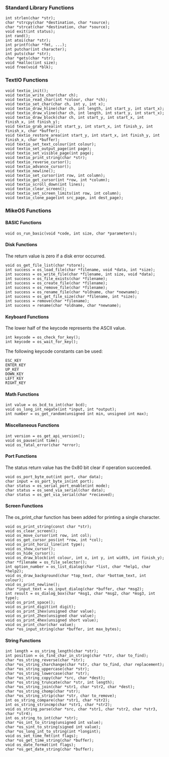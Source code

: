 ### Standard Library Functions ###
    int strlen(char *str);
    char *strcpy(char *destination, char *source);
    char *strcat(char *destination, char *source);
    void exit(int status);
    int rand();
    int atoi(char *str);
    int printf(char *fmt, ...);
    int putchar(int character);
    int puts(char *str);
    char *gets(char *str);
    void *malloc(int size);
    void free(void *blk);

### TextIO Functions ###
    void textio_init();
    void textio_write_char(char ch);
    void textio_read_char(int *colour, char *ch);
    void textio_set_char(char ch, int y, int x);
    void textio_draw_hline(char ch, int length, int start_y, int start_x);
    void textio_draw_vline(char ch, int length, int start_y, int start_x);
    void textio_draw_block(char ch, int start_y, int start_x, int finish_x, int finish_y);
    void textio_grab_area(int start_y, int start_x, int finish_y, int finish_x, char *buffer);
    void textio_restore_area(int start_y, int start_x, int finish_y, int finish_x, char *buffer);
    void textio_set_text_colour(int colour);
    void textio_set_output_page(int page);
    void textio_set_visible_page(int page);
    void textio_print_string(char *str);
    void textio_reverse_cursor();
    void textio_advance_cursor();
    void textio_newline();
    void textio_set_cursor(int row, int column);
    void textio_get_cursor(int *row, int *column);
    void textio_scroll_down(int lines);
    void textio_clear_screen();
    void textio_set_screen_limits(int row, int column);
    void textio_clone_page(int src_page, int dest_page);


### MikeOS Functions ###

#### BASIC Functions ####
    void os_run_basic(void *code, int size, char *parameters);

#### Disk Functions ####
The return value is zero if a disk error occurred.

    void os_get_file_list(char *store);
    int success = os_load_file(char *filename, void *data, int *size);
    int success = os_write_file(char *filename, int size, void *data);
    int success = os_file_exists(char *filename);
    int success = os_create_file(char *filename);
    int success = os_remove_file(char *filename);
    int success = os_rename_file(char *oldname, char *newname);
    int success = os_get_file_size(char *filename, int *size);
    int success = remove(char *filename);
    int success = rename(char *oldname, char *newname);

#### Keyboard Functions ####
The lower half of the keycode represents the ASCII value.

    int keycode = os_check_for_key();
    int keycode = os_wait_for_key();

The following keycode constants can be used:

    ESC_KEY
    ENTER_KEY
    UP_KEY
    DOWN_KEY
    LEFT_KEY
    RIGHT_KEY

#### Math Functions ####
    int value = os_bcd_to_int(char bcd);
    void os_long_int_negate(int *input, int *output);
    int number = os_get_random(unsigned int min, unsigned int max);

#### Miscellaneous Functions ####
    int version = os_get_api_version();
    void os_pause(int time);
    void os_fatal_error(char *error);

#### Port Functions ####
The status return value has the 0x80 bit clear if operation succeeded. 

    void os_port_byte_out(int port, char data);
    char input = os_port_byte_in(int port);
    char status = os_serial_port_enable(int mode);
    char status = os_send_via_serial(char data);
    char status = os_get_via_serial(char *recieved);

#### Screen Functions ####
The os\_print\_char function has been added for printing a single character.

    void os_print_string(const char *str);
    void os_clear_screen();
    void os_move_cursor(int row, int col);
    void os_get_cursor_pos(int *row, int *col);
    void os_print_horiz_line(int type);
    void os_show_cursor();
    void os_hide_cursor();
    void os_draw_block(int colour, int x, int y, int width, int finish_y);
    char *filename = os_file_selector();
    int option_number = os_list_dialog(char *list, char *help1, char *help2);
    void os_draw_background(char *top_text, char *bottom_text, int colour);
    void os_print_newline();
    char *input_text = os_input_dialog(char *buffer, char *msg2);
    int result = os_dialog_box(char *msg1, char *msg2, char *msg3, int type);
    void os_print_space();
    void os_print_digit(int digit);
    void os_print_1hex(unsigned char value);
    void os_print_2hex(unsigned char value);
    void os_print_4hex(unsigned short value);
    void os_print_char(char value);
    char *os_input_string(char *buffer, int max_bytes);

#### String Functions ####
    int length = os_string_length(char *str);
    int position = os_find_char_in_string(char *str, char to_find);
    char *os_string_reverse(char *str);
    char *os_string_charchange(char *str, char to_find, char replacement);
    char *os_string_uppercase(char *str);
    char *os_string_lowercase(char *str);
    char *os_string_copy(char *src, char *dest);
    char *os_string_truncate(char *str, int length);
    char *os_string_join(char *str1, char *str2, char *dest);
    char *os_string_chomp(char *str);
    char *os_string_strip(char *str, char to_remove);
    int os_string_compare(char *str1, char *str2);
    int os_string_strincmp(char *str1, char *str2);
    void os_string_parse(char *src, char *str1, char *str2, char *str3, char *str4);
    int os_string_to_int(char *str);
    char *os_int_to_string(unsigned int value);
    char *os_sint_to_string(signed int value);
    char *os_long_int_to_string(int *longint);
    void os_set_time_fmt(int flags);
    char *os_get_time_string(char *buffer);
    void os_date_format(int flags);
    char *os_get_date_string(char *buffer);

